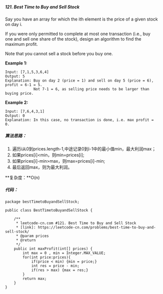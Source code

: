 ##### 121. Best Time to Buy and Sell Stock

Say you have an array for which the ith element is the price of a given stock on day i.

If you were only permitted to complete at most one transaction (i.e., buy one and sell one share of the stock), design an algorithm to find the maximum profit.

Note that you cannot sell a stock before you buy one.

**Example 1:**

```
Input: [7,1,5,3,6,4]
Output: 5
Explanation: Buy on day 2 (price = 1) and sell on day 5 (price = 6), profit = 6-1 = 5.
             Not 7-1 = 6, as selling price needs to be larger than buying price.  
```

**Example 2:**

```
Input: [7,6,4,3,1]
Output: 0
Explanation: In this case, no transaction is done, i.e. max profit = 0.
```

##### 算法思路：

1. 遍历i从0到prices.length-1,中途记录0到i-1中的最小值min，最大利润max；
2. 如果prices[i]<min，则min=prices[i];
3. 如果prices[i]-min>max，则max=prices[i]-min;
4. 最后返回max，则为最大利润。

**复杂度：**O(n)

##### 代码：

```
package bestTimetoBuyandSellStock;

public class BestTimetoBuyandSellStock {

    /**
     * leetcode-cn.com #121. Best Time to Buy and Sell Stock
     * [link]: https://leetcode-cn.com/problems/best-time-to-buy-and-sell-stock/
     * @param prices
     * @return
     */
    public int maxProfit(int[] prices) {
        int max = 0 , min = Integer.MAX_VALUE;
        for(int price:prices){
            if(price < min) {min = price;}
            int res = price - min;
            if(res > max) {max = res;}
        }
        return max;
    }
}

```

